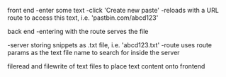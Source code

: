 front end
-enter some text
-click 'Create new paste'
-reloads with a URL route to access this text, i.e. 'pastbin.com/abcd123'

back end
-entering with the route serves the file

-server storing snippets as .txt file, i.e. 'abcd123.txt'
-route uses route params as the text file name to search for inside the server

fileread and filewrite of text files to place text content onto frontend

